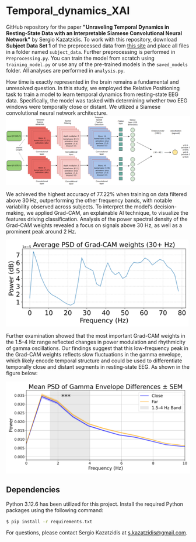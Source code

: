 # Temporal_dynamics_XAI
GitHub repository for the paper **"Unraveling Temporal Dynamics in Resting-State Data with an Interpretable Siamese Convolutional Neural Network"** by Sergio Kazatzidis. To work with this repository, download **Subject Data Set 1** of the preprocessed data from [this site](https://fcon_1000.projects.nitrc.org/indi/retro/MPI_LEMON/downloads/download_EEG.html) and place all files in a folder named `subject_data`. Further preprocessing is performed in `Preprocessing.py`. You can train the model from scratch using `training_model.py` or use any of the pre-trained models in the `saved_models` folder. All analyses are performed in `analysis.py`.


How time is exactly represented in the brain remains a fundamental and unresolved question. In this study, we employed the Relative Positioning task to train a model to learn temporal dynamics from resting-state EEG data. Specifically, the model was tasked with determining whether two EEG windows were temporally close or distant. We utlized a Siamese convolutional neural network architecture.![Alt text](images/model_siamese.png)



We achieved the highest accuracy of 77.22\% when training on data filtered above 30 Hz, outperforming the other frequency bands, with notable variability observed across subjects. To interpret the model’s decision-making, we applied Grad-CAM, an explainable AI technique, to visualize the features driving classification. Analysis of the power spectral density of the Grad-CAM weights revealed a focus on signals above 30 Hz, as well as a prominent peak around 2 Hz. 

<img src="images/Gradcam_30-1.png" alt="Alt text" width="500"/>


Further examination showed that the most important Grad-CAM weights in the 1.5–4 Hz range reflected changes in power modulation and rhythmicity of gamma oscillations. Our findings suggest that this low-frequency peak in the Grad-CAM weights reflects slow fluctuations in the gamma envelope, which likely encode temporal structure and could be used to differentiate temporally close and distant segments in resting-state EEG. As shown in the figure below:

<img src="images/envelop_powerdiff-1.png" alt="Alt text" width="600"/>

## Dependencies
Python 3.12.6 has been utilized for this project.
Install the required Python packages using the following command:

```bash
$ pip install -r requirements.txt
```

For questions, please contact Sergio Kazatzidis at s.kazatzidis@gmail.com.
